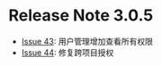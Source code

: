 # Release Note 3.0.5 #
  * [Issue 43](https://code.google.com/p/jsvnadmin/issues/detail?id=43): 用户管理增加查看所有权限
  * [Issue 44](https://code.google.com/p/jsvnadmin/issues/detail?id=44): 修复跨项目授权